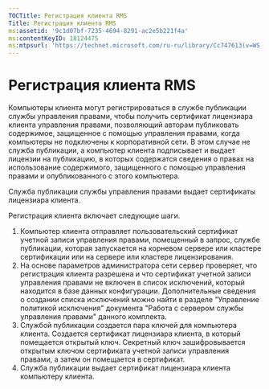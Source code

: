 ```yaml
---
TOCTitle: Регистрация клиента RMS
Title: Регистрация клиента RMS
ms:assetid: '9c1d07bf-7235-4694-8291-ac2e5b221f4a'
ms:contentKeyID: 18124475
ms:mtpsurl: 'https://technet.microsoft.com/ru-ru/library/Cc747613(v=WS.10)'
---
```


Регистрация клиента RMS
=======================

Компьютеры клиента могут регистрироваться в службе публикации службы управления правами, чтобы получить сертификат лицензиара клиента управления правами, позволяющий авторам публиковать содержимое, защищенное с помощью управления правами, когда компьютеры не подключены к корпоративной сети. В этом случае не служба публикации, а компьютер клиента подписывает и выдает лицензии на публикацию, в которых содержатся сведения о правах на использование содержимого, защищенного с помощью управления правами и опубликованного с этого компьютера.

Служба публикации службы управления правами выдает сертификаты лицензиара клиента.

Регистрация клиента включает следующие шаги.

1.  Компьютер клиента отправляет пользовательский сертификат учетной записи управления правами, помещенный в запрос, службе публикации, которая запускается на корневом сервере или кластере сертификации или на сервере или кластере лицензирования.
2.  На основе параметров администратора сети сервер проверяет, что регистрация клиента разрешена и что сертификат учетной записи управления правами не включен в список исключений, который находится в базе данных конфигурации. Дополнительные сведения о создании списка исключений можно найти в разделе "Управление политикой исключения" документа "Работа с сервером службы управления правами" данного комплекта.
3.  Службой публикации создается пара ключей для компьютера клиента. Создается сертификат лицензиара клиента, в который помещается открытый ключ. Секретный ключ зашифровывается открытым ключом сертификата учетной записи управления правами, а затем он помещается в сертификат.
4.  Служба публикации выдает сертификат лицензиара клиента компьютеру клиента.
